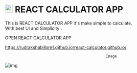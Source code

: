 
<h1>
<img src = "https://user-images.githubusercontent.com/102648499/163681010-6ae52d4f-36fe-4603-a6d1-fdf4bf4fa048.png" height = "25" width = " 25" alt = " logo " />
 <span > REACT CALCULATOR APP <span/>
</h1>
   
   
   
 <p height = "10 " width = "10 ">This is REACT CALCULATOR APP it's make simple to calculate. </br> With best UI and Simplicity .</p> 
  
  <span> <a herf = "https://rudrakshabillore1.github.io/react-calculator.github.io/"> OPEN REACT CALCULATOR APP </a> </span>
                
  https://rudrakshabillore1.github.io/react-calculator.github.io/
               
               
               
                                                  Image  
               
               
<div> <img src = "https://user-images.githubusercontent.com/102648499/163682952-7bf3d2fa-0659-45bc-9edd-c3b647d18b1b.png" alt = "img" />
</div>
                                                     
               
               
               
               
